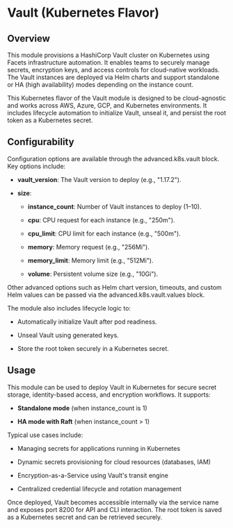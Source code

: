Vault (Kubernetes Flavor)
=========================

Overview
--------

This module provisions a HashiCorp Vault cluster on Kubernetes using Facets infrastructure automation. It enables teams to securely manage secrets, encryption keys, and access controls for cloud-native workloads. The Vault instances are deployed via Helm charts and support standalone or HA (high availability) modes depending on the instance count.

This Kubernetes flavor of the Vault module is designed to be cloud-agnostic and works across AWS, Azure, GCP, and Kubernetes environments. It includes lifecycle automation to initialize Vault, unseal it, and persist the root token as a Kubernetes secret.

Configurability
---------------

Configuration options are available through the advanced.k8s.vault block. Key options include:

*   **vault\_version**: The Vault version to deploy (e.g., "1.17.2").
    
*   **size**:
    
    *   **instance\_count**: Number of Vault instances to deploy (1–10).
        
    *   **cpu**: CPU request for each instance (e.g., "250m").
        
    *   **cpu\_limit**: CPU limit for each instance (e.g., "500m").
        
    *   **memory**: Memory request (e.g., "256Mi").
        
    *   **memory\_limit**: Memory limit (e.g., "512Mi").
        
    *   **volume**: Persistent volume size (e.g., "10Gi").
        

Other advanced options such as Helm chart version, timeouts, and custom Helm values can be passed via the advanced.k8s.vault.values block.

The module also includes lifecycle logic to:

*   Automatically initialize Vault after pod readiness.
    
*   Unseal Vault using generated keys.
    
*   Store the root token securely in a Kubernetes secret.
    

Usage
-----

This module can be used to deploy Vault in Kubernetes for secure secret storage, identity-based access, and encryption workflows. It supports:

*   **Standalone mode** (when instance\_count is 1)
    
*   **HA mode with Raft** (when instance\_count > 1)
    

Typical use cases include:

*   Managing secrets for applications running in Kubernetes
    
*   Dynamic secrets provisioning for cloud resources (databases, IAM)
    
*   Encryption-as-a-Service using Vault's transit engine
    
*   Centralized credential lifecycle and rotation management
    

Once deployed, Vault becomes accessible internally via the service name and exposes port 8200 for API and CLI interaction. The root token is saved as a Kubernetes secret and can be retrieved securely.
